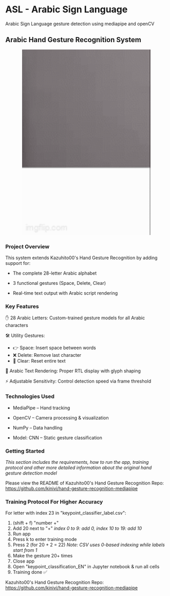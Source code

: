 # ASL - Arabic Sign Language
Arabic Sign Language gesture detection using mediapipe and openCV
## Arabic Hand Gesture Recognition System
<p align="center">
  <img src="./a34057.gif" width="400" alt="Gesture Recognition Demo">
</p>

### Project Overview

This system extends Kazuhito00's Hand Gesture Recognition by adding support for:

- The complete 28-letter Arabic alphabet

- 3 functional gestures (Space, Delete, Clear)

- Real-time text output with Arabic script rendering

### Key Features
✋ 28 Arabic Letters: Custom-trained gesture models for all Arabic characters

🛠 Utility Gestures:

- 👉 Space: Insert space between words
- ❌ Delete: Remove last character
- 🧹 Clear: Reset entire text

📜 Arabic Text Rendering: Proper RTL display with glyph shaping

⚡ Adjustable Sensitivity: Control detection speed via frame threshold

### Technologies Used

- MediaPipe – Hand tracking

- OpenCV – Camera processing & visualization

- NumPy – Data handling

- Model: CNN – Static gesture classification

### Getting Started
*This section includes the requirements, how to run the app, training protocol and other more detailed information about the original hand gesture detection model*

Please view the README of Kazuhito00's Hand Gesture Recognition Repo: https://github.com/kinivi/hand-gesture-recognition-mediapipe

### Training Protocol For Higher Accuracy

For letter with index 23 in "keypoint_classifier_label.csv":

1. (shift + f) "number +"
2. Add 20 next to "+"  *index 0 to 9: add 0, index 10 to 19: add 10*
3. Run app
4. Press k to enter training mode
5. Press 2 (for 20 + 2 = 22) *Note: CSV uses 0-based indexing while labels start from 1*
6. Make the gesture 20+ times
7. Close app
8. Open "keypoint_classification_EN" in Jupyter notebook & run all cells
9. Training done ✅

Kazuhito00's Hand Gesture Recognition Repo: https://github.com/kinivi/hand-gesture-recognition-mediapipe
